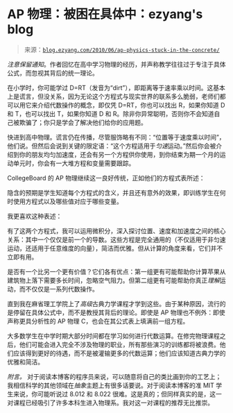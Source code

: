 <!--yml

category: 未分类

date: 2024-07-01 18:18:17

-->

# AP 物理：被困在具体中：ezyang's blog

> 来源：[`blog.ezyang.com/2010/06/ap-physics-stuck-in-the-concrete/`](http://blog.ezyang.com/2010/06/ap-physics-stuck-in-the-concrete/)

*注意保留通知*。作者回忆在高中学习物理的经历，并声称教学往往过于专注于具体公式，而忽视其背后的统一理论。

在小学时，你可能学过 D=RT（发音为“dirt”），即距离等于速率乘以时间。这基本上是谎言，但没关系，因为无论这个方程式与现实世界的联系多么脆弱，老师们都可以用它来介绍代数操作的概念，即仅凭 D=RT，你也可以找出 R，如果你知道 D 和 T，也可以找出 T，如果你知道 D 和 R。除非你异常聪明，否则你不会知道自己被欺骗了；你只是学会了解决他们给你的应用题。

快进到高中物理。谎言仍在传播，尽管服饰略有不同：“位置等于速度乘以时间”，他们说。但然后会说到关键的限定语：“这个方程适用于*匀速*运动。”然后你会被介绍到你的朋友均匀加速度，还会有另一个方程供你使用，到你结束为期一个月的运动单元时，你会有一大堆方程和变量需要跟踪。

CollegeBoard 的 AP 物理继续这一良好传统，正如他们的方程式表所述：

隐含的预期是学生知道每个方程式的含义，并且还有意外的效果，即训练学生在何时使用方程式以及哪些值对应于哪些变量。

我更喜欢这种表述：

有了这两个方程式，我可以运用微积分，深入探讨位置、速度和加速度之间的核心关系：其中一个仅仅是前一个的导数。这些方程是完全通用的（不仅适用于非匀速运动，还适用于任意维度的向量），简洁而优雅。但从计算的角度来看，它们并不立即有用。

是否有一个比另一个更有价值？它们各有优点：第一组更有可能帮助你计算苹果从建筑物上落下需要多长时间，忽略空气阻力。但第二组更有可能帮助你真正*理解*运动，而不仅仅是一系列代数操作。

直到我在麻省理工学院上了*高级*古典力学课程才学到这些。由于某种原因，流行的是停留在具体公式中，而不是教授其背后的理论。即使是 AP 物理也不例外：即使声称更具分析性的 AP 物理 C，也会在其公式表上填满前一组方程。

大多数学生在中学时期大部分时间都在学习如何进行代数运算。在修完物理课程之后，他们可能会进入完全不涉及物理的职业，所有那些演习的训练都将被浪费。他们应该得到更好的待遇，而不是被灌输更多的代数运算；他们应该知道古典力学的优雅和简洁。

*附言。* 对于阅读本博客的程序员来说，可以随意将自己的类比画到你的工艺上；我相信科学的其他领域在*抽象*主题上有很多话要说。对于阅读本博客的准 MIT 学生来说，你可能听说过 8.012 和 8.022 很难。这是真的；但同样真实的是，这一对课程已经吸引了许多本科生进入物理系。我对这一对课程的推荐无比推崇。
